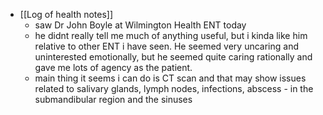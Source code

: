 - [[Log of health notes]]
    - saw Dr John Boyle at Wilmington Health ENT today
    - he didnt really tell me much of anything useful, but i kinda like him relative to other ENT i have seen. He seemed very uncaring and uninterested emotionally, but he seemed quite caring rationally and gave me lots of agency as the patient.
    - main thing it seems i can do is CT scan and that may show issues related to salivary glands, lymph nodes, infections, abscess - in the submandibular region and the sinuses